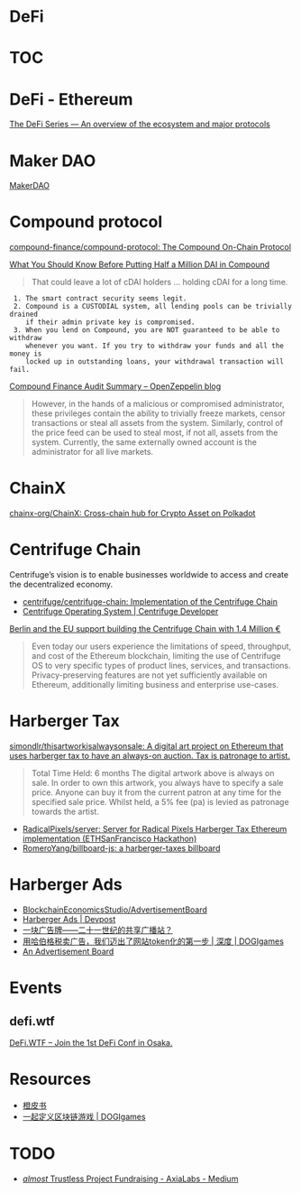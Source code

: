 # DeFi

# TOC
<!-- toc -->

# DeFi - Ethereum

[The DeFi Series — An overview of the ecosystem and major protocols](https://medium.com/alethio/the-defi-series-an-overview-of-the-ecosystem-and-major-protocols-da27d7b11191)

# Maker DAO

[MakerDAO](https://github.com/makerdao)

# Compound protocol

[compound-finance/compound-protocol: The Compound On-Chain Protocol](https://github.com/compound-finance/compound-protocol)

[What You Should Know Before Putting Half a Million DAI in Compound](https://medium.com/@ameensol/what-you-should-know-before-putting-half-a-million-dai-in-compound-fafdb2645f77)

>  That could leave a lot of cDAI holders ... holding cDAI for a long time.

```
 1. The smart contract security seems legit.
 2. Compound is a CUSTODIAL system, all lending pools can be trivially drained 
    if their admin private key is compromised.
 3. When you lend on Compound, you are NOT guaranteed to be able to withdraw 
    whenever you want. If you try to withdraw your funds and all the money is 
    locked up in outstanding loans, your withdrawal transaction will fail.
```

[Compound Finance Audit Summary – OpenZeppelin blog](https://blog.openzeppelin.com/compound-finance-audit-summary/)

> However, in the hands of a malicious or compromised administrator, these privileges contain the ability to trivially freeze markets, censor transactions or steal all assets from the system. Similarly, control of the price feed can be used to steal most, if not all, assets from the system. Currently, the same externally owned account is the administrator for all live markets.

# ChainX

[chainx-org/ChainX: Cross-chain hub for Crypto Asset on Polkadot](https://github.com/chainx-org/ChainX)

# Centrifuge Chain

Centrifuge’s vision is to enable businesses worldwide to access and create the decentralized economy.

- [centrifuge/centrifuge-chain: Implementation of the Centrifuge Chain](https://github.com/centrifuge/centrifuge-chain)
- [Centrifuge Operating System | Centrifuge Developer](https://developer.centrifuge.io/cent-node/overview/introduction/)

[Berlin and the EU support building the Centrifuge Chain with 1.4 Million €](https://medium.com/centrifuge/berlin-and-the-eu-support-building-the-centrifuge-chain-with-1-4-million-18636a81975c)

> Even today our users experience the limitations of speed, throughput, and cost of the Ethereum blockchain, limiting the use of Centrifuge OS to very specific types of product lines, services, and transactions. Privacy-preserving features are not yet sufficiently available on Ethereum, additionally limiting business and enterprise use-cases.

# Harberger Tax 

[simondlr/thisartworkisalwaysonsale: A digital art project on Ethereum that uses harberger tax to have an always-on auction. Tax is patronage to artist.](https://github.com/simondlr/thisartworkisalwaysonsale)

> Total Time Held: 6 months The digital artwork above is always on sale. In order to own this artwork, you always have to specify a sale price. Anyone can buy it from the current patron at any time for the specified sale price. Whilst held, a 5% fee (pa) is levied as patronage towards the artist.

- [RadicalPixels/server: Server for Radical Pixels Harberger Tax Ethereum implementation (ETHSanFrancisco Hackathon)](https://github.com/RadicalPixels/server)
- [RomeroYang/billboard-js: a harberger-taxes billboard](https://github.com/RomeroYang/billboard-js)

# Harberger Ads

- [BlockchainEconomicsStudio/AdvertisementBoard](https://github.com/BlockchainEconomicsStudio/AdvertisementBoard)
- [Harberger Ads | Devpost](https://devpost.com/software/harberger-ads)
- [一块广告牌——二十一世纪的共享广播站？](https://mp.weixin.qq.com/s/NCjncWZAMEn-lljXKRMM6w)
- [用哈伯格税卖广告，我们迈出了网站token化的第一步 | 深度 | DOGIgames](https://www.dogigames.com/cn/insight-cn/2019/06/27/10003.html)
- [An Advertisement Board](http://anadvertisementboard.com/#/design)

# Events

## defi.wtf

[DeFi.WTF – Join the 1st DeFi Conf in Osaka.](https://www.defi.wtf/)

# Resources

- [橙皮书](https://orange.xyz/)
- [一起定义区块链游戏 | DOGIgames](https://www.dogigames.com/cn/index)

# TODO

- [*almost* Trustless Project Fundraising - AxiaLabs - Medium](https://medium.com/axialabs/trustless-fundaising-9a5fe3b76885)